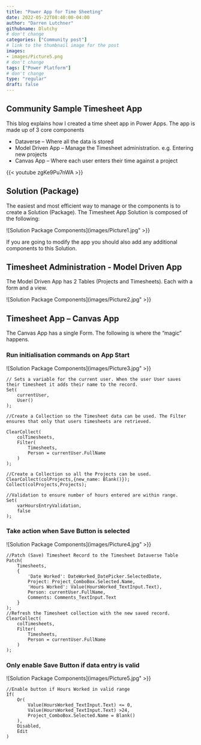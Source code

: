 ```yaml
---
title: "Power App for Time Sheeting"
date: 2022-05-22T08:40:00-04:00
author: "Darren Lutchner"
githubname: Dlutchy
# don't change
categories: ["Community post"]
# link to the thumbnail image for the post
images:
- images/Picture5.png
# don't change
tags: ["Power Platform"]
# don't change
type: "regular"
draft: false
---
```

## Community Sample Timesheet App

This blog explains how I created a time sheet app in Power Apps. The app is made up of 3 core components 

* Dataverse – Where all the data is stored
* Model Driven App – Manage the Timesheet administration. e.g. Entering new projects  
* Canvas App – Where each user enters their time against a project

{{< youtube zgKe9Pu7nWA >}}

## Solution (Package)

The easiest and most efficient way to manage or the components is to create a Solution (Package). The Timesheet App Solution is composed of the following:

![Solution Package Components](images/Picture1.jpg" >}}

If you are going to modify the app you should also add any additional components to this Solution.

## Timesheet Administration - Model Driven App

The Model Driven App has 2 Tables (Projects and Timesheets). Each with a form and a view.

![Solution Package Components](images/Picture2.jpg" >}}

## Timesheet App – Canvas App

The Canvas App has a single Form. The following is where the “magic” happens.

### Run initialisation commands on App Start

![Solution Package Components](images/Picture3.jpg" >}}

```PowerFX
// Sets a variable for the current user. When the user User saves their timesheet it adds their name to the record.
Set(
    currentUser,
    User()
);

//Create a Collection so the Timesheet data can be used. The Filter ensures that only that users timesheets are retrieved.

ClearCollect(
    colTimesheets,
    Filter(
        Timesheets,
        Person = currentUser.FullName
    )
);

//Create a Collection so all the Projects can be used.
ClearCollect(colProjects,{new_name: Blank()});
Collect(colProjects,Projects);

//Validation to ensure number of hours entered are within range.
Set(
    varHoursEntryValidation,
    false
);
```

### Take action when Save Button is selected

![Solution Package Components](images/Picture4.jpg" >}}

```PowerFX
//Patch (Save) Timesheet Record to the Timesheet Dataverse Table
Patch(
    Timesheets,
    {
        'Date Worked': DateWorked_DatePicker.SelectedDate,
        Project: Project_ComboBox.Selected.Name,
        'Hours Worked': Value(HoursWorked_TextInput.Text),
        Person: currentUser.FullName,
        Comments: Comments_TextInput.Text
    }
);
//Refresh the Timesheet collection with the new saved record.
ClearCollect(
    colTimesheets,
    Filter(
        Timesheets,
        Person = currentUser.FullName
    )
);
```

### Only enable Save Button if data entry is valid

![Solution Package Components](images/Picture5.jpg" >}}

```PowerFX
//Enable button if Hours Worked in valid range
If(
    Or(
        Value(HoursWorked_TextInput.Text) <= 0,
        Value(HoursWorked_TextInput.Text) >24,
        Project_ComboBox.Selected.Name = Blank()
    ),
    Disabled,
    Edit
)
```

